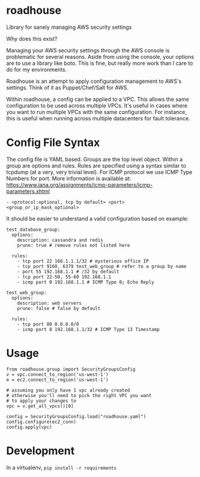 roadhouse
=========

Library for sanely managing AWS security settings

Why does this exist?

Managing your AWS security settings through the AWS console is problematic for several reasons.  Aside from using the console, your options are to use a library like boto.  This is fine, but really more work than I care to do for my environments.

Roadhouse is an attempt to apply configuration management to AWS's settings.  Think of it as Puppet/Chef/Salt for AWS.

Within roadhouse, a config can be applied to a VPC.  This allows the same configuration to be used across multiple VPCs.  It's useful in cases where you want to run multiple VPCs with the same configuration.  For instance, this is useful when running across multiple datacenters for fault tolerance.

Config File Syntax
====================

The config file is YAML based.  Groups are the top level object.  Within a group are options and rules.  Rules are specified using a syntax similar to tcpdump (at a very, very trivial level).
For ICMP protocol we use ICMP Type Numbers for port. More information is available at: https://www.iana.org/assignments/icmp-parameters/icmp-parameters.xhtml

    - <protocol:optional, tcp by default> <port> <group_or_ip_mask_optional>

It should be easier to understand a valid configuration based on example:

    test_database_group:
      options:
        description: cassandra and redis
        prune: true # remove rules not listed here

      rules:
        - tcp port 22 166.1.1.1/32 # mysterious office IP
        - tcp port 9160, 6379 test_web_group # refer to a group by name
        - port 55 192.168.1.1 # /32 by default
        - tcp port 22-50, 55-60 192.168.1.1
        - icmp port 0 192.168.1.1 # ICMP Type 0; Echo Reply

    test_web_group:
      options:
        description: web servers
        prune: false # false by default

      rules:
        - tcp port 80 0.0.0.0/0
        - icmp port 8 192.168.1.1/32 # ICMP Type 13 Timestamp


Usage
======

    from roadhouse.group import SecurityGroupsConfig
    v = vpc.connect_to_region('us-west-1')
    e = ec2.connect_to_region('us-west-1')

    # assuming you only have 1 vpc already created
    # otherwise you'll need to pick the right VPC you want
    # to apply your changes to
    vpc = v.get_all_vpcs()[0]

    config = SecurityGroupsConfig.load("roadhouse.yaml")
    config.configure(ec2_conn)
    config.apply(vpc)


Development
=============

In a virtualenv, `pip install -r requirements`

